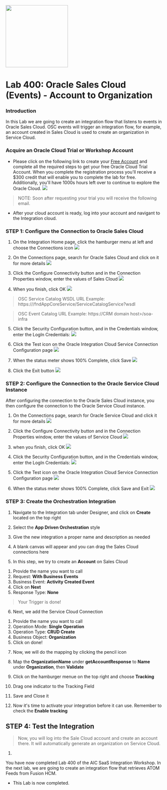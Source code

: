 <img class="float-right" src="images/j2c-logo.png" width="200">

# Lab 400: Oracle Sales Cloud (Events) - Account to Organization 

### Introduction

In this Lab we are going to create an integration flow that listens to events in Oracle Sales Cloud. OSC events will trigger an integration flow, for example, an account created in Sales Cloud is used to create an organization in Service Cloud.

### Acquire an Oracle Cloud Trial or Workshop Account

- Please click on the following link to create your <a href="https://cloud.oracle.com/tryit" target="_trial">Free Account</a> and complete all the required steps to get your free Oracle Cloud Trial Account. When you complete the registration process you'll receive a $300 credit that will enable you to complete the lab for free.  Additionally, you'll have 1000s hours left over to continue to explore the Oracle Cloud.
  ![](images/updated400/Trail.png)
  
> NOTE: Soon after requesting your trial you will receive the following email.

- After your cloud account is ready, log into your account and navigant to the Integration cloud.


### STEP 1: Configure the Connection to Oracle Sales Cloud 

1. On the Integration Home page, click the hamburger menu at left and choose the Connections icon
 ![](images/updated400/5.png)
 
2. On the Connections page, search for Oracle Sales Cloud and click on it for more details
 ![](images/updated400/9xx.png)

3. Click the Configure Connectivity button and in the Connection Properties window, enter the values of Sales Cloud
 ![](images/updated400/12.1.png)

4. When you finish, click OK
 ![](images/updated400/12.png)

> OSC Service Catalog WSDL URL Example: https://<common domain host>/fndAppCoreService/ServiceCatalogService?wsdl

> OSC Event Catalog URL Example: https://CRM domain host>/soa-infra

5. Click the Security Configuration button, and in the Credentials window, enter the LogIn Credentials:
 ![](images/updated400/10.png)
 
6. Click the Test icon on the Oracle Integration Cloud Service Connection Configuration page
 ![](images/updated400/13.png)

7. When the status meter shows 100% Complete, click Save
 ![](images/updated400/14.png)
 
8. Click the Exit button
 ![](images/updated400/16.png)

### STEP 2: Configure the Connection to the Oracle Service Cloud Instance

After configuring the connection to the Oracle Sales Cloud instance, you then configure the connection to the Oracle Service Cloud instance.

1. On the Connections page, search for Oracle Service Cloud and click it for more details
![](images/updated400/18.png)

2. Click the Configure Connectivity button and in the Connection Properties window, enter the values of Service Cloud
![](images/updated400/19.png)
3. when you finish, click OK
![](images/updated400/20.png)

4. Click the Security Configuration button, and in the Credentials window, enter the LogIn Credentials:
![](images/updated400/21.png)

5. Click the Test icon on the Oracle Integration Cloud Service Connection Configuration page
![](images/updated400/22.png)

6. When the status meter shows 100% Complete, click Save and Exit
![](images/updated400/27.png)

### STEP 3: Create the Orchestration Integration

1. Navigate to the Integration tab under Designer, and click on **Create** located on the top right
[](images/updated400/xx.png)

2. Select the **App Driven Orchestration** style 
[](images/updated400/xx.png)

3. Give the new integration a proper name and description as needed
[](images/updated400/xx.png)

4. A blank canvas will appear and you can drag the Sales Cloud connections here
[](images/updated400/xx.png)

5. In this step, we try to create an **Account** on Sales Cloud 
1) Provide the name you want to call 
2) Request: **With Business Events**
3) Business Event: **Activity Created Event**
4) Click on **Next**
5) Response Type: **None**
[](images/updated400/xx.png)

> Your Trigger is done!

6. Next, we add the Service Cloud Connection 
1) Provide the name you want to call
2) Operation Mode: **Single Operation**
3) Operation Type: **CRUD  Create**
4) Business Object: **Organization**
5) Click on done!
[](images/updated400/xx.png)

7. Now, we will do the mapping by clicking the pencil icon
[](images/updated400/xx.png)

8. Map the **OrganizationName** under **getAccountResponse** to **Name** under **Organization**, then **Validate**
[](images/updated400/xx.png)

9. Click on the hamburger menue on the top right and choose **Tracking**
[](images/updated400/xx.png)

10. Drag one indicator to the Tracking Field
[](images/updated400/xx.png)

11. Save and Close it
[](images/updated400/xx.png)

12. Now it's time to activate your integration before it can use. Remember to check the **Enable tracking**
[](images/updated400/xx.png)


## STEP 4: Test the Integration 
> Now, you will log into the Sale Cloud account and create an account there. It will automatically generate an organization on Service Cloud.

1. 

You have now completed Lab 400 of the AIC SaaS Integration Workshop. In the next lab, we are going to create an integration flow that retrieves ATOM Feeds from Fusion HCM.

- This Lab is now completed.
